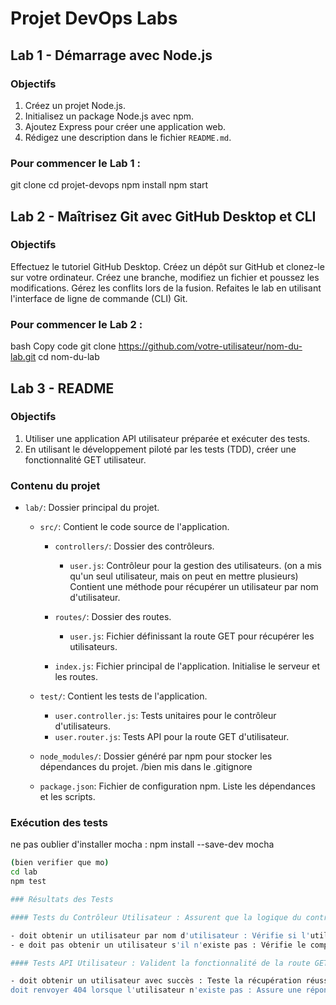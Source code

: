 # Projet DevOps Labs

## Lab 1 - Démarrage avec Node.js

### Objectifs
1. Créez un projet Node.js.
2. Initialisez un package Node.js avec npm.
3. Ajoutez Express pour créer une application web.
4. Rédigez une description dans le fichier `README.md`.

### Pour commencer le Lab 1 :
git clone
cd projet-devops
npm install
npm start

## Lab 2 - Maîtrisez Git avec GitHub Desktop et CLI

### Objectifs
Effectuez le tutoriel GitHub Desktop.
Créez un dépôt sur GitHub et clonez-le sur votre ordinateur.
Créez une branche, modifiez un fichier et poussez les modifications.
Gérez les conflits lors de la fusion.
Refaites le lab en utilisant l'interface de ligne de commande (CLI) Git.

### Pour commencer le Lab 2 :
bash
Copy code
git clone https://github.com/votre-utilisateur/nom-du-lab.git
cd nom-du-lab

## Lab 3 - README

### Objectifs

1. Utiliser une application API utilisateur préparée et exécuter des tests.
2. En utilisant le développement piloté par les tests (TDD), créer une fonctionnalité GET utilisateur.

### Contenu du projet

- `lab/`: Dossier principal du projet.

  - `src/`: Contient le code source de l'application.

    - `controllers/`: Dossier des contrôleurs.

      - `user.js`: Contrôleur pour la gestion des utilisateurs. (on a mis qu'un seul utilisateur, mais on peut en mettre plusieurs) Contient une méthode pour récupérer un utilisateur par nom d'utilisateur.

    - `routes/`: Dossier des routes.

      - `user.js`: Fichier définissant la route GET pour récupérer les utilisateurs.

    - `index.js`: Fichier principal de l'application. Initialise le serveur et les routes.

  - `test/`: Contient les tests de l'application.

    - `user.controller.js`: Tests unitaires pour le contrôleur d'utilisateurs.
    - `user.router.js`: Tests API pour la route GET d'utilisateur.

  - `node_modules/`: Dossier généré par npm pour stocker les dépendances du projet. /bien mis dans le .gitignore

  - `package.json`: Fichier de configuration npm. Liste les dépendances et les scripts.


### Exécution des tests

ne pas oublier d'installer mocha : npm install --save-dev mocha
```bash
(bien verifier que mo)
cd lab
npm test

### Résultats des Tests

#### Tests du Contrôleur Utilisateur : Assurent que la logique du contrôleur utilisateur fonctionne comme prévu.

- doit obtenir un utilisateur par nom d'utilisateur : Vérifie si l'utilisateur est récupéré avec succès.
- e doit pas obtenir un utilisateur s'il n'existe pas : Vérifie le comportement correct lorsque l'utilisateur n'est pas trouvé.

#### Tests API Utilisateur : Valident la fonctionnalité de la route GET utilisateur.

- doit obtenir un utilisateur avec succès : Teste la récupération réussie d'un utilisateur.
doit renvoyer 404 lorsque l'utilisateur n'existe pas : Assure une réponse 404 pour un utilisateur inexistant.
